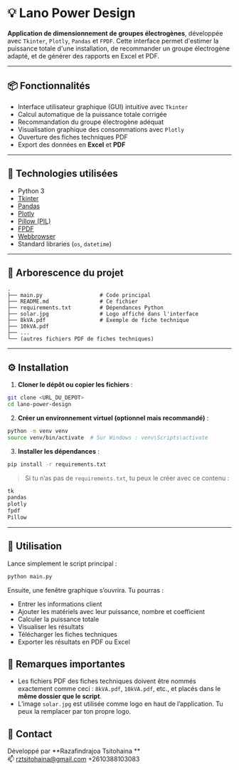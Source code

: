 
# 💡 Lano Power Design

**Application de dimensionnement de groupes électrogènes**, développée avec `Tkinter`, `Plotly`, `Pandas` et `FPDF`. Cette interface permet d'estimer la puissance totale d'une installation, de recommander un groupe électrogène adapté, et de générer des rapports en Excel et PDF.

---

## 📦 Fonctionnalités

- Interface utilisateur graphique (GUI) intuitive avec `Tkinter`
- Calcul automatique de la puissance totale corrigée
- Recommandation du groupe électrogène adéquat
- Visualisation graphique des consommations avec `Plotly`
- Ouverture des fiches techniques PDF
- Export des données en **Excel** et **PDF**

---

## 🧰 Technologies utilisées

- Python 3
- [Tkinter](https://docs.python.org/3/library/tkinter.html)
- [Pandas](https://pandas.pydata.org/)
- [Plotly](https://plotly.com/python/)
- [Pillow (PIL)](https://python-pillow.org/)
- [FPDF](https://py-pdf.github.io/fpdf2/)
- [Webbrowser](https://docs.python.org/3/library/webbrowser.html)
- Standard libraries (`os`, `datetime`)

---

## 📁 Arborescence du projet

```
.
├── main.py                  # Code principal
├── README.md                # Ce fichier
├── requirements.txt         # Dépendances Python
├── solar.jpg                # Logo affiché dans l'interface
├── 8kVA.pdf                 # Exemple de fiche technique
├── 10kVA.pdf
├── ...
└── (autres fichiers PDF de fiches techniques)
```

---

## ⚙️ Installation

1. **Cloner le dépôt ou copier les fichiers** :

```bash
git clone <URL_DU_DEPOT>
cd lano-power-design
```

2. **Créer un environnement virtuel (optionnel mais recommandé)** :

```bash
python -m venv venv
source venv/bin/activate  # Sur Windows : venv\Scripts\activate
```

3. **Installer les dépendances** :

```bash
pip install -r requirements.txt
```

> Si tu n’as pas de `requirements.txt`, tu peux le créer avec ce contenu :

```txt
tk
pandas
plotly
fpdf
Pillow
```

---

## 🚀 Utilisation

Lance simplement le script principal :

```bash
python main.py
```

Ensuite, une fenêtre graphique s’ouvrira. Tu pourras :

- Entrer les informations client
- Ajouter les matériels avec leur puissance, nombre et coefficient
- Calculer la puissance totale
- Visualiser les résultats
- Télécharger les fiches techniques
- Exporter les résultats en PDF ou Excel

## 📌 Remarques importantes

- Les fichiers PDF des fiches techniques doivent être nommés exactement comme ceci : `8kVA.pdf`, `10kVA.pdf`, etc., et placés dans le **même dossier que le script**.
- L’image `solar.jpg` est utilisée comme logo en haut de l’application. Tu peux la remplacer par ton propre logo.

## 📧 Contact

Développé par **Razafindrajoa Tsitohaina **  
📫 rztsitohaina@gmail.com
+2610388103083